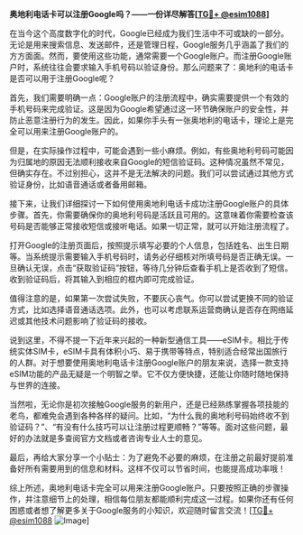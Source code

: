 **奥地利电话卡可以注册Google吗？——一份详尽解答[[TG💪+ @esim1088](https://t.me/s/esim1088)]**

在当今这个高度数字化的时代，Google已经成为我们生活中不可或缺的一部分。无论是用来搜索信息、发送邮件，还是管理日程，Google服务几乎涵盖了我们的方方面面。然而，要使用这些功能，通常需要一个Google账户。而注册Google账户时，系统往往会要求输入手机号码以验证身份。那么问题来了：奥地利的电话卡是否可以用于注册Google呢？

首先，我们需要明确一点：Google账户的注册流程中，确实需要提供一个有效的手机号码来完成验证。这是因为Google希望通过这一环节确保账户的安全性，并防止恶意注册行为的发生。因此，如果你手头有一张奥地利的电话卡，理论上是完全可以用来注册Google账户的。

但是，在实际操作过程中，可能会遇到一些小麻烦。例如，有些奥地利号码可能因为归属地的原因无法顺利接收来自Google的短信验证码。这种情况虽然不常见，但确实存在。不过别担心，这并不是无法解决的问题。我们可以尝试通过其他方式验证身份，比如语音通话或者备用邮箱。

接下来，让我们详细探讨一下如何使用奥地利电话卡成功注册Google账户的具体步骤。首先，你需要确保你的奥地利号码是活跃且可用的。这意味着你需要检查该号码是否能够正常接收短信或接听电话。如果一切正常，就可以开始注册流程了。

打开Google的注册页面后，按照提示填写必要的个人信息，包括姓名、出生日期等。当系统提示需要输入手机号码时，请务必仔细核对所填号码是否正确无误。一旦确认无误，点击“获取验证码”按钮，等待几分钟后查看手机上是否收到了短信。收到验证码后，将其输入到相应的框内即可完成验证。

值得注意的是，如果第一次尝试失败，不要灰心丧气。你可以尝试更换不同的验证方式，比如选择语音通话选项。此外，也可以考虑联系运营商确认是否存在网络延迟或其他技术问题影响了验证码的接收。

说到这里，不得不提一下近年来兴起的一种新型通信工具——eSIM卡。相比于传统实体SIM卡，eSIM卡具有体积小巧、易于携带等特点，特别适合经常出国旅行的人群。对于想要使用奥地利电话卡注册Google账户的朋友来说，选择一款支持eSIM功能的产品无疑是一个明智之举。它不仅方便快捷，还能让你随时随地保持与世界的连接。

当然啦，无论你是初次接触Google服务的新用户，还是已经熟练掌握各项技能的老鸟，都难免会遇到各种各样的疑问。比如，“为什么我的奥地利号码始终收不到验证码？”、“有没有什么技巧可以让注册过程更顺畅？”等等。面对这些问题，最好的办法就是多查阅官方文档或者咨询专业人士的意见。

最后，再给大家分享一个小贴士：为了避免不必要的麻烦，在注册之前最好提前准备好所有需要用到的信息和材料。这样不仅可以节省时间，也能提高成功率哦！

综上所述，奥地利电话卡完全可以用来注册Google账户。只要按照正确的步骤操作，并注意细节上的处理，相信每位朋友都能顺利完成这一过程。如果你还有任何困惑或者想了解更多关于Google服务的小知识，欢迎随时留言交流！[[TG💪+ @esim1088](https://t.me/s/esim1088) ![Image](https://i.postimg.cc/4NQfJmqS/Snipaste-2025-05-13-00-14-12.png)]